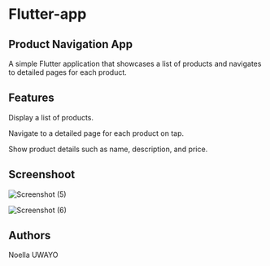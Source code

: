 # Flutter-app

## Product Navigation App
A simple Flutter application that showcases a list of products and navigates to detailed pages for each product.

## Features
Display a list of products.

Navigate to a detailed page for each product on tap.

Show product details such as name, description, and price.


## Screenshoot
![Screenshot (5)](https://github.com/n-uwayo/Flutter-app/assets/122350054/b1b1ee64-fbb0-4cdc-958f-b6aa0ebe68f7)


![Screenshot (6)](https://github.com/n-uwayo/Flutter-app/assets/122350054/af8c7857-cd29-413a-abdc-0a86fb6a2f6b)

## Authors
Noella UWAYO

